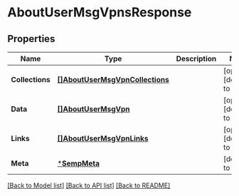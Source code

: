 # AboutUserMsgVpnsResponse

## Properties
Name | Type | Description | Notes
------------ | ------------- | ------------- | -------------
**Collections** | [**[]AboutUserMsgVpnCollections**](AboutUserMsgVpnCollections.md) |  | [optional] [default to null]
**Data** | [**[]AboutUserMsgVpn**](AboutUserMsgVpn.md) |  | [optional] [default to null]
**Links** | [**[]AboutUserMsgVpnLinks**](AboutUserMsgVpnLinks.md) |  | [optional] [default to null]
**Meta** | [***SempMeta**](SempMeta.md) |  | [default to null]

[[Back to Model list]](../README.md#documentation-for-models) [[Back to API list]](../README.md#documentation-for-api-endpoints) [[Back to README]](../README.md)

